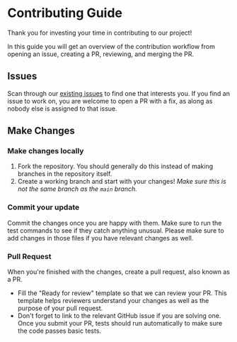 # Contributing Guide

Thank you for investing your time in contributing to our project!

In this guide you will get an overview of the contribution workflow from opening an issue, creating a PR, reviewing, and merging the PR.

## Issues

Scan through our [existing issues](https://github.com/orgs/Progressive-Victory/projects/3) to find one that interests you. If you find an issue to work on, you are welcome to open a PR with a fix, as along as nobody else is assigned to that issue.

## Make Changes

### Make changes locally

1. Fork the repository. You should generally do this instead of making branches in the repository itself.
2. Create a working branch and start with your changes! *Make sure this is not the same branch as the `main` branch.*

### Commit your update

Commit the changes once you are happy with them. Make sure to run the test commands to see if they catch anything unusual. Please make sure to add changes in those files if you have relevant changes as well.

### Pull Request

When you're finished with the changes, create a pull request, also known as a PR.

- Fill the "Ready for review" template so that we can review your PR. This template helps reviewers understand your changes as well as the purpose of your pull request.
- Don't forget to link to the relevant GitHub issue if you are solving one.
Once you submit your PR, tests should run automatically to make sure the code passes basic tests.
